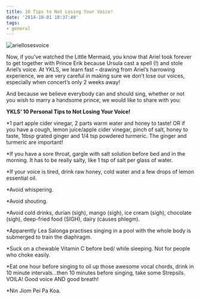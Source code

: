```yaml
---
title: 10 Tips to Not Losing Your Voice!
date: '2014-10-01 18:37:49'
tags:
- general
---
```


![ariellosesvoice](http://www.youngklsingers.com/wp-content/uploads/2014/10/ariellosesvoice-300x167.jpg)

Now, if you’ve watched the Little Mermaid, you know that Ariel took forever to get together with Prince Erik because Ursula cast a spell (!) and stole Ariel’s voice.
At YKLS, we learn fast – drawing from Ariel’s harrowing experience, we are very careful in making sure we don’t lose our voices, especially when concert’s only 2 weeks away!

And because we believe everybody can and should sing, whether or not you wish to marry a handsome prince, we would like to share with you:

**YKLS’ 10 Personal Tips to Not Losing Your Voice!**

<!--more-->


*1 part apple cider vinegar, 2 parts warm water and honey to taste! OR if you have a cough, lemon juice/apple cider vinegar, pinch of salt, honey to taste, 1tbsp grated ginger and 1/4 tsp powdered turmeric. The ginger and turmeric are important!

	
*If you have a sore throat, gargle with salt solution before bed and in the morning. It has to be really salty, like 1 tsp of salt per glass of water.

	
*If your voice is tired, drink raw honey, cold water and a few drops of lemon essential oil.

	
*Avoid whispering.

	
*Avoid shouting.

	
*Avoid cold drinks, durian (sigh), mango (sigh), ice cream (sigh), chocolate (sigh), deep-fried food (SIGH), dairy (causes phlegm).

	
*Apparently Lea Salonga practises singing in a pool with the whole body is submerged to train the diaphragm.

	
*Suck on a chewable Vitamin C before bed/ while sleeping. Not for people who choke easily.

	
*Eat one hour before singing to oil up those awesome vocal chords, drink in 10 minute intervals…then 10 minutes before singing, take some Strepsils. VOILA! Good voice AND good breath!

	
*Nin Jiom Pei Pa Koa.
